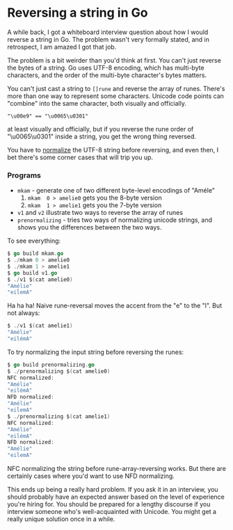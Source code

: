 # Reversing a string in Go

A while back,
I got a whiteboard interview question about how I would reverse a string in Go.
The problem wasn't very formally stated,
and in retrospect,
I am amazed I got that job.

The problem is a bit weirder than you'd think at first.
You can't just reverse the bytes of a string.
Go uses UTF-8 encoding,
which has multi-byte characters,
and the order of the multi-byte character's bytes matters.

You can't just cast a string to `[]rune` and reverse the array of runes.
There's more than one way to represent some characters.
Unicode code points can "combine" into the same character,
both visually and officially.

    "\u00e9" == "\u0065\u0301"

at least visually and officially,
but if you reverse the rune order of "\u0065\u0301" inside a string,
you get the wrong thing reversed.

You have to [normalize]() the UTF-8 string before reversing,
and even then, I bet there's some corner cases that will trip you up.

### Programs

* `mkam` - generate one of two different byte-level encodings of "Améle"
   1. `mkam  0 > amelie0` gets you the 8-byte version
   2. `mkam  1 > amelie1` gets you the 7-byte version
* `v1` and `v2` illustrate two ways to reverse the array of runes
* `prenormalizing` - tries two ways of normalizing unicode strings,
and shows you the differences between the two ways.

To see everything:

```go
$ go build mkam.go
$ ./mkam 0 > amelie0
$ ./mkam 1 > amelie1
$ go build v1.go
$ ./v1 $(cat amelie0)
"Amélie"
"eiĺemA"
```

Ha ha ha! Naive rune-reversal moves the accent from the "e" to the "l".
But not always:

```go
$ ./v1 $(cat amelie1)
"Amélie"
"eilémA"
```

To try normalizing the input string before reversing the runes:

```go
$ go build prenormalizing.go
$ ./prenormalizing $(cat amelie0)
NFC normalized:
"Amélie"
"eilémA"
NFD normalized:
"Amélie"
"eiĺemA"
$ ./prenormalizing $(cat amelie1)
NFC normalized:
"Amélie"
"eilémA"
NFD normalized:
"Amélie"
"eiĺemA"
```

NFC normalizing the string before rune-array-reversing works.
But there are certainly cases where you'd want to use NFD normalizing.

This ends up being a really hard problem.
If you ask it in an interview,
you should probably have an expected answer based on the level
of experience you're hiring for.
You should be prepared for a lengthy discourse if you interview
someone who's well-acquainted with Unicode.
You might get a really unique solution once in a while.
